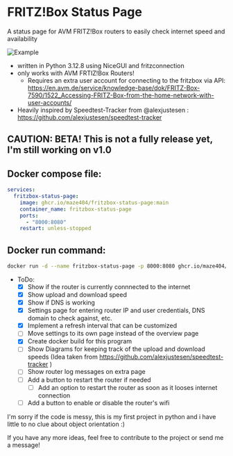 # FRITZ!Box Status Page
A status page for AVM FRITZ!Box routers to easily check internet speed and availability

![Example](example.png)

- written in Python 3.12.8 using NiceGUI and fritzconnection
- only works with AVM FRTIZ!Box Routers!
    - Requires an extra user account for connecting to the fritzbox via API: https://en.avm.de/service/knowledge-base/dok/FRITZ-Box-7590/1522_Accessing-FRITZ-Box-from-the-home-network-with-user-accounts/
- Heavily inspired by Speedtest-Tracker from @alexjustesen : https://github.com/alexjustesen/speedtest-tracker

## CAUTION: BETA! This is not a fully release yet, I'm still working on v1.0

## Docker compose file:
```yaml
services:
  fritzbox-status-page:
    image: ghcr.io/maze404/fritzbox-status-page:main
    container_name: fritzbox-status-page
    ports:
      - "8000:8080"
    restart: unless-stopped
```

## Docker run command:
```sh
docker run -d --name fritzbox-status-page -p 8000:8080 ghcr.io/maze404/fritzbox-status-page:main
```

- ToDo:
    - [x] Show if the router is currently connnected to the internet
    - [x] Show upload and download speed
    - [x] Show if DNS is working
    - [x] Settings page for entering router IP and user credentials, DNS domain to check against, etc.
    - [x] Implement a refresh interval that can be customized
    - [ ] Move settings to its own page instead of the overview page
    - [x] Create docker build for this program
    - [ ] Show Diagrams for keeping track of the upload and download speeds (Idea taken from https://github.com/alexjustesen/speedtest-tracker )
    - [ ] Show router log messages on extra page
    - [ ] Add a button to restart the router if needed
        - [ ] Add an option to restart the router as soon as it looses internet connection
    - [ ] Add a button to enable or disable the router's wifi

I'm sorry if the code is messy, this is my first project in python and i have little to no clue about object orientation :)

If you have any more ideas, feel free to contribute to the project or send me a message!